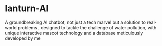 # lanturn-AI
A groundbreaking AI chatbot, not just a tech marvel but a solution to real-world problems , designed to tackle the challenge of water pollution, with unique interactive mascot technology and a database meticulously developed by me 
